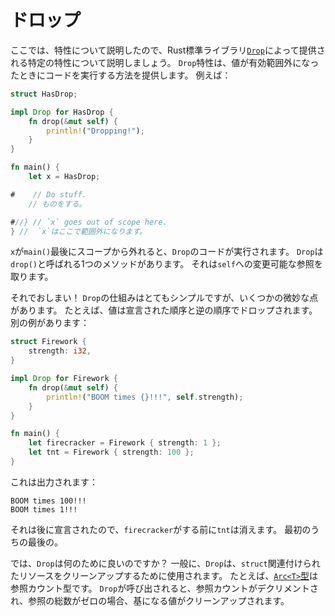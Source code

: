 # ドロップ

ここでは、特性について説明したので、Rust標準ライブラリ[`Drop`][drop]によって提供される特定の特性について説明しましょう。
`Drop`特性は、値が有効範囲外になったときにコードを実行する方法を提供します。
例えば：

[drop]: ../../std/ops/trait.Drop.html

```rust
struct HasDrop;

impl Drop for HasDrop {
    fn drop(&mut self) {
        println!("Dropping!");
    }
}

fn main() {
    let x = HasDrop;

#    // Do stuff.
    // ものをする。

#//} // `x` goes out of scope here.
} //  `x`はここで範囲外になります。
```

`x`が`main()`最後にスコープから外れると、`Drop`のコードが実行されます。
`Drop`は`drop()`と呼ばれる1つのメソッドがあります。
それは`self`への変更可能な参照を取ります。

それでおしまい！
`Drop`の仕組みはとてもシンプルですが、いくつかの微妙な点があります。
たとえば、値は宣言された順序と逆の順序でドロップされます。
別の例があります：

```rust
struct Firework {
    strength: i32,
}

impl Drop for Firework {
    fn drop(&mut self) {
        println!("BOOM times {}!!!", self.strength);
    }
}

fn main() {
    let firecracker = Firework { strength: 1 };
    let tnt = Firework { strength: 100 };
}
```

これは出力されます：

```text
BOOM times 100!!!
BOOM times 1!!!
```

それは後に宣言されたので、`firecracker`がする前に`tnt`は消えます。
最初のうちの最後の。

では、`Drop`は何のために良いのですか？
一般に、`Drop`は、`struct`関連付けられたリソースをクリーンアップするために使用されます。
たとえば、[`Arc<T>`型][arc]は参照カウント型です。
`Drop`が呼び出されると、参照カウントがデクリメントされ、参照の総数がゼロの場合、基になる値がクリーンアップされます。

[arc]: ../../std/sync/struct.Arc.html
